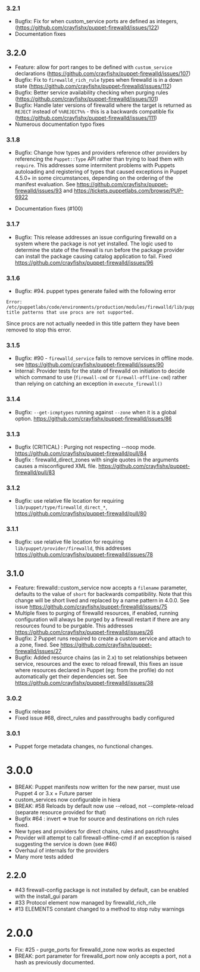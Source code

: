 
### 3.2.1

* Bugfix: Fix for when custom_service ports are defined as integers, (https://github.com/crayfishx/puppet-firewalld/issues/122)
* Documentation fixes

## 3.2.0

* Feature: allow for port ranges to be defined with `custom_service` declarations (https://github.com/crayfishx/puppet-firewalld/issues/107)
* Bugfix: Fix to `firewalld_rich_rule` types when firewalld is in a down state (https://github.com/crayfishx/puppet-firewalld/issues/112)
* Bugfix: Better service  availability checking when purging rules (https://github.com/crayfishx/puppet-firewalld/issues/101)
* Bugfix: Handle later versions of firewalld where the target is returned as `REJECT` instead of `%%REJECT%%` - this is a backwards compatible fix (https://github.com/crayfishx/puppet-firewalld/issues/111)
* Numerous documentation typo fixes

### 3.1.8

* Bugfix: Change how types and providers reference other providers by referencing the `Puppet::Type` API rather than trying to load them with `require`.  This addresses some intermitent problems with Puppets autoloading and registering of types that caused exceptions in Puppet 4.5.0+ in some circumstances, depending on the ordering of the manifest evaluation.  See https://github.com/crayfishx/puppet-firewalld/issues/93 and https://tickets.puppetlabs.com/browse/PUP-6922

* Documentation fixes (#100)

### 3.1.7

* Bugfix: This release addresses an issue configuring firewalld on a system where the package is not yet installed.  The logic used to determine the state of the firewall is run before the package provider can install the package causing catalog application to fail. Fixed https://github.com/crayfishx/puppet-firewalld/issues/96

### 3.1.6

* Bugfix: #94.  puppet types generate failed with the following error

```
Error: /etc/puppetlabs/code/environments/production/modules/firewalld/lib/puppet/type/firewalld_direct_chain.rb: title patterns that use procs are not supported.
```

Since procs are not actually needed in this title pattern they have been removed to stop this error.


### 3.1.5

* Bugfix: #90 - `firewalld_service` fails to remove services in offline mode. see https://github.com/crayfishx/puppet-firewalld/issues/90
* Internal: Provider tests for the state of firewalld on initiation to decide which command to use (`firewall-cmd` or `firewall-offline-cmd`) rather than relying on catching an exception in `execute_firewall()`


### 3.1.4

* Bugfix: `--get-icmptypes` running against `--zone` when it is a global option. https://github.com/crayfishx/puppet-firewalld/issues/86

### 3.1.3

* Bugfix (CRITICAL) : Purging not respecting --noop mode. https://github.com/crayfishx/puppet-firewalld/pull/84
* Bugfix : firewalld_direct_zones with single quotes in the arguments causes a misconfigured XML file.  https://github.com/crayfishx/puppet-firewalld/pull/83

### 3.1.2

* Bugfix: use relative file location for requiring `lib/puppet/type/firewalld_direct_*`, https://github.com/crayfishx/puppet-firewalld/pull/80

### 3.1.1
* Bugfix: use relative file location for requiring `lib/puppet/provider/firewalld`, this addresses https://github.com/crayfishx/puppet-firewalld/issues/78

## 3.1.0

* Feature: firewalld::custom_service now accepts a `filename` parameter, defaults to the value of `short` for backwards compatibility.  Note that this change will be short lived and replaced by a name pattern in 4.0.0.  See issue https://github.com/crayfishx/puppet-firewalld/issues/75
* Multiple fixes to purging of firewalld resources, if enabled, running configuration will always be purged by a firewall restart if there are any resources found to be purgable.  This addresses https://github.com/crayfishx/puppet-firewalld/issues/26
* Bugfix: 2 Puppet runs required to create a custom service and attach to a zone, fixed.  See https://github.com/crayfishx/puppet-firewalld/issues/27
* Bugfix: Added resource chains (as in 2.x) to set relationships between service, resources and the exec to reload firewall, this fixes an issue where resources declared in Puppet (eg: from the profile) do not automatically get their dependencies set.  See https://github.com/crayfishx/puppet-firewalld/issues/38



### 3.0.2
* Bugfix release
* Fixed issue #68, direct_rules and passthroughs badly configured

### 3.0.1
* Puppet forge metadata changes, no functional changes.

# 3.0.0

* BREAK: Puppet manifests now written for the new parser, must use Puppet 4 or 3.x + Future parser
* custom_services now configurable in hiera
* BREAK: #58 Reloads by default now use --reload, not --complete-reload (separate resource provided for that)
* Bugfix #64 : invert => true for source and destinations on rich rules fixed.
* New types and providers for direct chains, rules and passthroughs
* Provider will attempt to call firewall-offline-cmd if an exception is raised suggesting the service is down (see #46)
* Overhaul of internals for the providers
* Many more tests added


## 2.2.0
* #43 firewall-config package is not installed by default, can be enabled with the install_gui param
* #33 Protocol element now managed by firewalld_rich_rile
* #13 ELEMENTS constant changed to a method to stop ruby warnings

# 2.0.0

* Fix: #25 - purge_ports for firewalld_zone now works as expected
* BREAK: port parameter for firewalld_port now only accepts a port, not a hash as previously documented.


